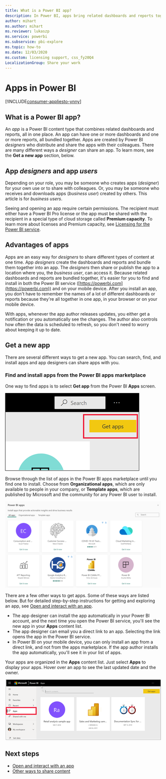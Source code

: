```yaml
---
title: What is a Power BI app?
description: In Power BI, apps bring related dashboards and reports together, all in one place.
author: mihart
ms.author: mihart
ms.reviewer: lukaszp
ms.service: powerbi
ms.subservice: pbi-explore
ms.topic: how-to
ms.date: 12/03/2020
ms.custom: licensing support, css_fy20Q4
LocalizationGroup: Share your work
---
```


# Apps in Power BI

[!INCLUDE[consumer-appliesto-ynny](../includes/consumer-appliesto-ynny.md)]


## What is a Power BI app?
An *app* is a Power BI content type that combines related dashboards and reports, all in one place. An app can have one or more dashboards and one or more reports, all bundled together. Apps are created by Power BI *designers* who distribute and share the apps with their colleagues. There are many different ways a *designer* can share an app. To learn more, see the **Get a new app** section, below. 


## App *designers* and app *users*
Depending on your role, you may be someone who creates apps (*designer*) for your own use or to share with colleagues. Or, you may be someone who receives and downloads apps (*business user*) created by others. This article is for *business users*.

Seeing and opening an app require certain permissions. The recipient must either have a Power BI Pro license or the app must be shared with the recipient in a special type of cloud storage called **Premium capacity**. To learn more about licenses and Premium capacity, see [Licensing for the Power BI service](end-user-license.md).

## Advantages of apps
Apps are an easy way for *designers* to share different types of content at one time. App *designers* create the dashboards and reports and bundle them together into an app. The *designers* then share or publish the app to a location where you, the *business user*, can access it. Because related dashboards and reports are bundled together, it's easier for you to find and install in both the Power BI service ([https://powerbi.com](https://powerbi.com)) and on your mobile device. After you install an app, you don't have to remember the names of a lot of different dashboards or reports because they're all together in one app, in your browser or on your mobile device.

With apps, whenever the app author releases updates, you either get a notification or you automatically see the changes. The author also controls how often the data is scheduled to refresh, so you don't need to worry about keeping it up to date. 

<!-- add conceptual art -->
## Get a new app
There are several different ways to get a new app. You can search, find, and install apps and app designers can share apps with you. 

### Find and install apps from the Power BI apps marketplace
One way to find apps is to select **Get app** from the Power BI **Apps** screen. 

![Screenshot of Apps screen showing the Get apps icon](./media/end-user-apps/power-bi-get-apps-button.png)

Browse through the list of apps in the Power BI apps marketplace until you find one to install. Choose from **Organizational apps**, which are only available to people in your company, or **Template apps**, which are published by Microsoft and the community for any Power BI user to install. 

![Power BI apps marketplace](./media/end-user-apps/power-bi-app-marketplace.png)

There are a few other ways to get apps. Some of these ways are listed below. But for detailed step-by-step instructions for getting and exploring an app, see [Open and interact with an app](end-user-app-view.md).

* The app designer can install the app automatically in your Power BI account, and the next time you open the Power BI service, you'll see the new app in your **Apps** content list. 
* The app designer can email you a direct link to an app. Selecting the link opens the app in the Power BI service.
* In Power BI on your mobile device, you can only install an app from a direct link, and not from the apps marketplace. If the app author installs the app automatically, you'll see it in your list of apps. 


Your apps are organized in the **Apps** content list. Just select **Apps** to display your apps. Hover over an app to see the last updated date and the owner. 

![Apps in Power BI](./media/end-user-apps/power-bi-apps.png)


## Next steps
* [Open and interact with an app](end-user-app-view.md)
* [Other ways to share content](end-user-shared-with-me.md)

